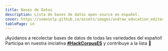```yaml
---
title: Bases de Datos
description: Lista de bases de datos open-source en español. 
cover: https://somosnlp.github.io/assets/images/undraw_education_edited.svg
tablePage: in
---
```


<TableDatasetsCSV :csvFileUrl="'https://raw.githubusercontent.com/somosnlp/corpus-es/main/datasets.csv'" />

<p class="text-center mx-auto mt-8 mb-12 prose">
    ¡Ayúdanos a recolectar bases de datos de todas las variedades del español!
    Participa en nuestra iniciativa <a
        href="https://github.com/somosnlp/corpus-es"
        target='_blank'><u><b>#HackCorpusES</b></u></a> y contribuye a la lista 🚀
</p>
